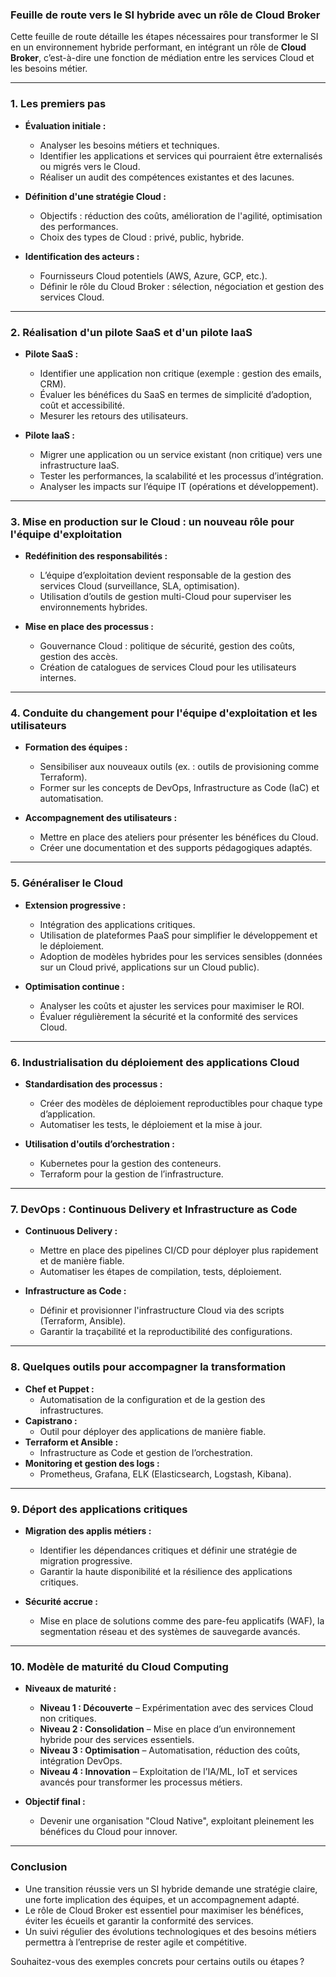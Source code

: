 ### **Feuille de route vers le SI hybride avec un rôle de Cloud Broker**

Cette feuille de route détaille les étapes nécessaires pour transformer le SI en un environnement hybride performant, en intégrant un rôle de **Cloud Broker**, c’est-à-dire une fonction de médiation entre les services Cloud et les besoins métier.

---

### **1. Les premiers pas**
- **Évaluation initiale :**
  - Analyser les besoins métiers et techniques.
  - Identifier les applications et services qui pourraient être externalisés ou migrés vers le Cloud.
  - Réaliser un audit des compétences existantes et des lacunes.
  
- **Définition d'une stratégie Cloud :**
  - Objectifs : réduction des coûts, amélioration de l'agilité, optimisation des performances.
  - Choix des types de Cloud : privé, public, hybride.

- **Identification des acteurs :**
  - Fournisseurs Cloud potentiels (AWS, Azure, GCP, etc.).
  - Définir le rôle du Cloud Broker : sélection, négociation et gestion des services Cloud.

---

### **2. Réalisation d'un pilote SaaS et d'un pilote IaaS**
- **Pilote SaaS :**
  - Identifier une application non critique (exemple : gestion des emails, CRM).
  - Évaluer les bénéfices du SaaS en termes de simplicité d’adoption, coût et accessibilité.
  - Mesurer les retours des utilisateurs.

- **Pilote IaaS :**
  - Migrer une application ou un service existant (non critique) vers une infrastructure IaaS.
  - Tester les performances, la scalabilité et les processus d’intégration.
  - Analyser les impacts sur l’équipe IT (opérations et développement).

---

### **3. Mise en production sur le Cloud : un nouveau rôle pour l'équipe d'exploitation**
- **Redéfinition des responsabilités :**
  - L’équipe d’exploitation devient responsable de la gestion des services Cloud (surveillance, SLA, optimisation).
  - Utilisation d’outils de gestion multi-Cloud pour superviser les environnements hybrides.

- **Mise en place des processus :**
  - Gouvernance Cloud : politique de sécurité, gestion des coûts, gestion des accès.
  - Création de catalogues de services Cloud pour les utilisateurs internes.

---

### **4. Conduite du changement pour l'équipe d'exploitation et les utilisateurs**
- **Formation des équipes :**
  - Sensibiliser aux nouveaux outils (ex. : outils de provisioning comme Terraform).
  - Former sur les concepts de DevOps, Infrastructure as Code (IaC) et automatisation.

- **Accompagnement des utilisateurs :**
  - Mettre en place des ateliers pour présenter les bénéfices du Cloud.
  - Créer une documentation et des supports pédagogiques adaptés.

---

### **5. Généraliser le Cloud**
- **Extension progressive :**
  - Intégration des applications critiques.
  - Utilisation de plateformes PaaS pour simplifier le développement et le déploiement.
  - Adoption de modèles hybrides pour les services sensibles (données sur un Cloud privé, applications sur un Cloud public).

- **Optimisation continue :**
  - Analyser les coûts et ajuster les services pour maximiser le ROI.
  - Évaluer régulièrement la sécurité et la conformité des services Cloud.

---

### **6. Industrialisation du déploiement des applications Cloud**
- **Standardisation des processus :**
  - Créer des modèles de déploiement reproductibles pour chaque type d’application.
  - Automatiser les tests, le déploiement et la mise à jour.

- **Utilisation d'outils d’orchestration :**
  - Kubernetes pour la gestion des conteneurs.
  - Terraform pour la gestion de l’infrastructure.

---

### **7. DevOps : Continuous Delivery et Infrastructure as Code**
- **Continuous Delivery :**
  - Mettre en place des pipelines CI/CD pour déployer plus rapidement et de manière fiable.
  - Automatiser les étapes de compilation, tests, déploiement.

- **Infrastructure as Code :**
  - Définir et provisionner l'infrastructure Cloud via des scripts (Terraform, Ansible).
  - Garantir la traçabilité et la reproductibilité des configurations.

---

### **8. Quelques outils pour accompagner la transformation**
- **Chef et Puppet :**
  - Automatisation de la configuration et de la gestion des infrastructures.
- **Capistrano :**
  - Outil pour déployer des applications de manière fiable.
- **Terraform et Ansible :**
  - Infrastructure as Code et gestion de l’orchestration.
- **Monitoring et gestion des logs :**
  - Prometheus, Grafana, ELK (Elasticsearch, Logstash, Kibana).

---

### **9. Déport des applications critiques**
- **Migration des applis métiers :**
  - Identifier les dépendances critiques et définir une stratégie de migration progressive.
  - Garantir la haute disponibilité et la résilience des applications critiques.

- **Sécurité accrue :**
  - Mise en place de solutions comme des pare-feu applicatifs (WAF), la segmentation réseau et des systèmes de sauvegarde avancés.

---

### **10. Modèle de maturité du Cloud Computing**
- **Niveaux de maturité :**
  - **Niveau 1 : Découverte** – Expérimentation avec des services Cloud non critiques.
  - **Niveau 2 : Consolidation** – Mise en place d’un environnement hybride pour des services essentiels.
  - **Niveau 3 : Optimisation** – Automatisation, réduction des coûts, intégration DevOps.
  - **Niveau 4 : Innovation** – Exploitation de l’IA/ML, IoT et services avancés pour transformer les processus métiers.

- **Objectif final :**
  - Devenir une organisation "Cloud Native", exploitant pleinement les bénéfices du Cloud pour innover.

---

### **Conclusion**
- Une transition réussie vers un SI hybride demande une stratégie claire, une forte implication des équipes, et un accompagnement adapté.
- Le rôle de Cloud Broker est essentiel pour maximiser les bénéfices, éviter les écueils et garantir la conformité des services.
- Un suivi régulier des évolutions technologiques et des besoins métiers permettra à l’entreprise de rester agile et compétitive.

Souhaitez-vous des exemples concrets pour certains outils ou étapes ?
